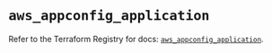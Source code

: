 # `aws_appconfig_application`

Refer to the Terraform Registry for docs: [`aws_appconfig_application`](https://registry.terraform.io/providers/hashicorp/aws/5.83.1/docs/resources/appconfig_application).
